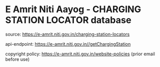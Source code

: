 # E Amrit Niti Aayog - CHARGING STATION LOCATOR database

source: https://e-amrit.niti.gov.in/charging-station-locators

api-endpoint: https://e-amrit.niti.gov.in//getChargingStation

copyright policy: https://e-amrit.niti.gov.in/website-policies (prior email before use)
